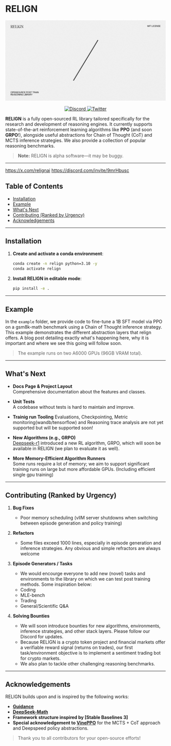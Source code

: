 # RELIGN
<!-- Center the banner at the top -->
<p align="center">
  <img src="assets/banner.jpg" alt="RELIGN Banner" />
</p>

<!-- Center the Discord and Twitter badges -->
<p align="center">
  <a href="https://discord.com/invite/9mrHbusc">
    <img src="https://img.shields.io/discord/9mrHbusc?label=Chat%20on%20Discord" alt="Discord" />
  </a>
  <a href="https://x.com/relignai">
    <img src="https://img.shields.io/twitter/follow/relignai?style=social" alt="Twitter" />
  </a>
</p>


**RELIGN** is a fully open-sourced RL library tailored specifically for the research and development of reasoning engines. It currently supports state-of-the-art reinforcement learning algorithms like **PPO** (and soon **GRPO**!), alongside useful abstractions for Chain of Thought (CoT) and MCTS inference strategies. We also provide a collection of popular reasoning benchmarks.

> **Note:** RELIGN is alpha software—it may be buggy.

---
https://x.com/relignai
https://discord.com/invite/9mrHbusc


## Table of Contents
- [Installation](#installation)
- [Example](#example)
- [What's Next](#whats-next)
- [Contributing (Ranked by Urgency)](#contributing-ranked-by-urgency)
- [Acknowledgements](#acknowledgements)

---

## Installation

1. **Create and activate a conda environment**:

    ```bash
    conda create -n relign python=3.10 -y
    conda activate relign
    ```

2. **Install RELIGN in editable mode**:

    ```bash
    pip install -e .
    ```

---

## Example

In the `example` folder, we provide code to fine-tune a 1B SFT model via PPO on a gsm8k-math benchmark using a Chain of Thought inference strategy. This example demonstrates the different abstraction layers that relign offers. A blog post detailing exactly what's happening here, why it is important and where we see this going will follow soon.

> The example runs on two A6000 GPUs (96GB VRAM total).
---

## What's Next

- **Docs Page & Project Layout**  
  Comprehensive documentation about the features and classes.

- **Unit Tests**  
  A codebase without tests is hard to maintain and improve.

- **Trainig run Tooling**
  Evaluations, Checkpointing, Metric monitoring(wandb/tensorflow) and Reasoning trace analysis are not yet supported but will be supported soon!

- **New Algorithms (e.g., GRPO)**  
  [Deepseek-r1](https://github.com/deepseek-ai/DeepSeek-R1) introduced a new RL algorithm, GRPO, which will soon be available in RELIGN (we plan to evaluate it as well).

- **More Memory-Efficient Algorithm Runners**  
  Some runs require a lot of memory; we aim to support significant training runs on large but more affordable GPUs. (Including efficient single gpu training)

---

## Contributing (Ranked by Urgency)

1. **Bug Fixes**  
   - Poor memory scheduling (vllM server shutdowns when switching between episode generation and policy training)

2. **Refactors**  
   - Some files exceed 1000 lines, especially in episode generation and inference strategies. Any obvious 
   and simple refractors are always welcome

3. **Episode Generators / Tasks**  
   - We would encourge everyone to add new (novel) tasks and environments to the library on which we can test post training methods. Some inspiration below: 
   - Coding 
   - MLE-bench  
   - Trading  
   - General/Scientific Q&A  

4. **Solving Bounties**  
   - We will soon introduce bounties for new algorithms, environments, inference strategies, and other stack layers. Please follow our Discord for updates.  
   - Because RELIGN is a crypto token project and financial markets offer a verifiable reward signal (returns on trades), our first task/environment objective is to implement a sentiment trading bot for crypto markets.  
   - We also plan to tackle other challenging reasoning benchmarks.

---

## Acknowledgements

RELIGN builds upon and is inspired by the following works:

- [**Guidance**](https://github.com/guidance-ai/guidance)
- [**DeepSeek-Math**](https://github.com/deepseek-ai/DeepSeek-Math)
- **Framework structure inspired by [Stable Baselines 3]**
- **Special acknowledgement to [VinePPO](https://arxiv.org/abs/2410.01679)** for the MCTS + CoT approach and Deepspeed policy abstractions.

> Thank you to all contributors for your open-source efforts!

